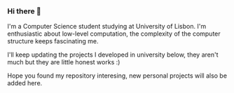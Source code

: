 ### Hi there 👋
I'm a Computer Science student studying at University of Lisbon. I'm enthusiastic about low-level computation, the complexity of the computer structure keeps fascinating me.

I'll keep updating the projects I developed in university below, they aren't much but they are little honest works :)

Hope you found my repository interesing, new personal projects will also be added here.

<!--
**OperandOverflow/OperandOverflow** is a ✨ _special_ ✨ repository because its `README.md` (this file) appears on your GitHub profile.

Here are some ideas to get you started:

- 🔭 I’m currently working on ...
- 🌱 I’m currently learning ...
- 👯 I’m looking to collaborate on ...
- 🤔 I’m looking for help with ...
- 💬 Ask me about ...
- 📫 How to reach me: ...
- 😄 Pronouns: ...
- ⚡ Fun fact: ...
-->
